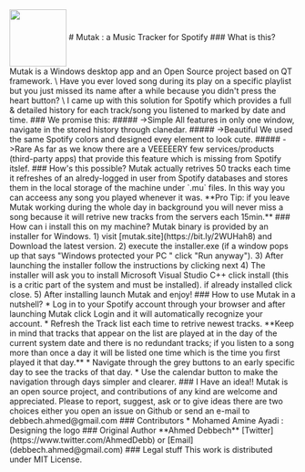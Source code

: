 <img align="center" width="100" height="100" src="https://imgur.com/67IUsMp">
# Mutak : a Music Tracker for Spotify
### What is this?
Mutak is a Windows desktop app and an Open Source project based on QT framework. \
Have you ever loved song during its play on a specific playlist but you just missed its name after a while because you didn't press the heart button? \
I came up with this solution for Spotify which provides a full & detailed history for each track/song
you listened to marked by date and time.
### We promise this: 
##### ->Simple
All features in only one window, navigate in the stored history through clanedar.
##### ->Beautiful
We used the same Spotify colors and designed evey element to look cute.
##### ->Rare
As far as we know there are a VEEEEERY few services/products (third-party apps) that provide this feature which is missing from Spotify itslef.
### How's this possible?
Mutak actually retrives 50 tracks each time it refreshes of an alredy-logged in user from Spotify databases and stores them in the local storage of the machine under `.mu` files. In this way you can acceess any song you played whenever it was. 
**Pro Tip: if you leave Mutak working during the whole day in background you will never miss a song because it will retrive new tracks from the servers each 15min.**
### How can i install this on my machine?
Mutak binary is provided by an installer for Windows.
1) visit [mutak.site](https://bit.ly/2WUHah8) and Download the latest version.
2) execute the installer.exe (if a window pops up that says "Windows protected your PC " click "Run anyway").
3) After launching the installer follow the instructions by clicking next
4) The installer will ask you to install Microsoft Visual Studio C++ click install (this is a critic part of the system and must be installed). if already installed click close.
5) After installing launch Mutak and enjoy!
### How to use Mutak in a nutshell?
* Log in to your Spotify account through your browser and after launching Mutak click Login and it will automatically recognize your account.
* Refresh the Track list each time to retrive newest tracks.
**Keep in mind that tracks that appear on the list are played at in the day of the current system date and there is no redundant tracks; if you listen to a song more than once a day it will be listed one time which is the time you first played it that day.**
* Navigate through the grey buttons to an early specific day to see the tracks of that day.
* Use the calendar button to make the navigation through days simpler and clearer.
### I Have an idea!!
Mutak is an open source project, and contributions of any kind are welcome and appreciated.
Please to report, suggest, ask or to give ideas there are two choices either you open an issue on Github or send an e-mail to debbech.ahmed@gmail.com
### Contributors
* Mohamed Amine Ayadi : Designing the logo
### Original Author
**Ahmed Debbech**
[Twitter](https://www.twitter.com/AhmedDebb) or [Email](debbech.ahmed@gmail.com)
### Legal stuff
This work is distributed under MIT License.

